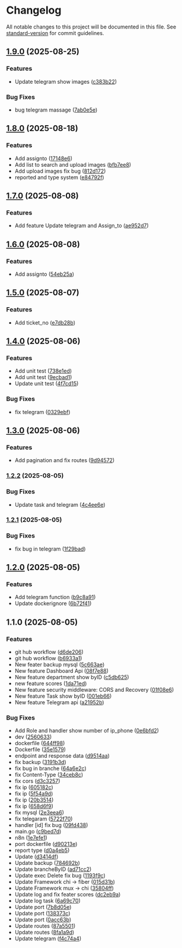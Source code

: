 # Changelog

All notable changes to this project will be documented in this file. See [standard-version](https://github.com/conventional-changelog/standard-version) for commit guidelines.

## [1.9.0](https://github.com/PanithanPK/reports-api/compare/v1.8.0...v1.9.0) (2025-08-25)


### Features

* Update telegram show images ([c383b22](https://github.com/PanithanPK/reports-api/commit/c383b22a6dba01a426067c9fa628a6a425cf851c))


### Bug Fixes

* bug telegram massage ([7ab0e5e](https://github.com/PanithanPK/reports-api/commit/7ab0e5edbcf39e524adb4a2fdc66ae80d9bfa9c9))

## [1.8.0](https://github.com/PanithanPK/reports-api/compare/v1.7.0...v1.8.0) (2025-08-18)


### Features

* Add assignto ([17148e6](https://github.com/PanithanPK/reports-api/commit/17148e6de0a1b9090ca7b6d0c0ef2510bd42c208))
* Add list to search and upload images ([bfb7ee8](https://github.com/PanithanPK/reports-api/commit/bfb7ee823e902681389565aff8ffd8e3e324813a))
* Add upload images fix bug ([812d172](https://github.com/PanithanPK/reports-api/commit/812d17273c0b2082241d6a479288cc7d71f11644))
* reported and type system ([e84792f](https://github.com/PanithanPK/reports-api/commit/e84792f4affce71010dda5e3512b875adc1af3e9))

## [1.7.0](https://github.com/PanithanPK/reports-api/compare/v1.6.0...v1.7.0) (2025-08-08)


### Features

* Add feature Update telegram and Assign_to ([ae952d7](https://github.com/PanithanPK/reports-api/commit/ae952d73f66ef67f58fc3e3a349bd366beae6759))

## [1.6.0](https://github.com/PanithanPK/reports-api/compare/v1.5.0...v1.6.0) (2025-08-08)


### Features

* Add assignto ([54eb25a](https://github.com/PanithanPK/reports-api/commit/54eb25a8392cf65ea4b225c1b4ae80651f8a1e7b))

## [1.5.0](https://github.com/PanithanPK/reports-api/compare/v1.4.0...v1.5.0) (2025-08-07)


### Features

* Add ticket_no ([e7db28b](https://github.com/PanithanPK/reports-api/commit/e7db28bc3366dc533634501d3bf3b815ea3852e8))

## [1.4.0](https://github.com/PanithanPK/reports-api/compare/v1.3.0...v1.4.0) (2025-08-06)


### Features

* Add unit test ([738e1ed](https://github.com/PanithanPK/reports-api/commit/738e1edbeacaf7d14a2307e01178864ddbfeeb83))
* Add unit test ([9ecbad1](https://github.com/PanithanPK/reports-api/commit/9ecbad169254ac08942839f66c5988768834360a))
* Update unit test ([4f7cd15](https://github.com/PanithanPK/reports-api/commit/4f7cd15f616c51ee3d3773aed1a314ed9013c9fd))


### Bug Fixes

* fix telegram ([0329ebf](https://github.com/PanithanPK/reports-api/commit/0329ebfc90a009b7fd07b9973a655ec70eccaa6d))

## [1.3.0](https://github.com/PanithanPK/reports-api/compare/v1.2.2...v1.3.0) (2025-08-06)


### Features

* Add pagination and fix routes ([9d94572](https://github.com/PanithanPK/reports-api/commit/9d9457229eaca236ae8babdefcbf6b172aa843e8))

### [1.2.2](https://github.com/PanithanPK/reports-api/compare/v1.2.1...v1.2.2) (2025-08-05)


### Bug Fixes

* Update task and telegram ([4c4ee6e](https://github.com/PanithanPK/reports-api/commit/4c4ee6e411d764fa252837db0e22025e092eb574))

### [1.2.1](https://github.com/PanithanPK/reports-api/compare/v1.2.0...v1.2.1) (2025-08-05)


### Bug Fixes

* fix bug in telegram ([1f29bad](https://github.com/PanithanPK/reports-api/commit/1f29bade321016fa002d1cfa04c38c24723a63d6))

## [1.2.0](https://github.com/PanithanPK/reports-api/compare/v1.1.0...v1.2.0) (2025-08-05)


### Features

* Add telegram function ([b9c8a91](https://github.com/PanithanPK/reports-api/commit/b9c8a91a26fb738667c3a6cd0da0343f3fea8a26))
* Update dockerignore ([6b72f41](https://github.com/PanithanPK/reports-api/commit/6b72f413edeb5c0d9837ef5f880c68a4072ec9c2))

## 1.1.0 (2025-08-05)


### Features

* git hub workflow ([d6de206](https://github.com/PanithanPK/reports-api/commit/d6de206eef5b91c1fe61771897dd83cf0ff5a795))
* git hub workflow ([b6933a1](https://github.com/PanithanPK/reports-api/commit/b6933a1cbc8159fee0e8552cd53a248d8a62b2d0))
* New feater backup mysql ([5c663ae](https://github.com/PanithanPK/reports-api/commit/5c663aeac2c31cc3d459ce2d20c8b2a66f9268c1))
* New feature Dashboard Api ([08f7e88](https://github.com/PanithanPK/reports-api/commit/08f7e885ebedfc02a9487f4c8f729ac29f1ab35b))
* New feature department show byID ([c5db625](https://github.com/PanithanPK/reports-api/commit/c5db6253e6fdfc66f5dca5607e201f82ed5d9151))
* new feature scores ([1da71ed](https://github.com/PanithanPK/reports-api/commit/1da71ede3f7b74927069d01019ed705f9274847e))
* New feature security middleware: CORS and Recovery ([01f08e6](https://github.com/PanithanPK/reports-api/commit/01f08e62ea04c5be7f201a9ea462e2a672e7d017))
* New feature Task show byID ([001eb66](https://github.com/PanithanPK/reports-api/commit/001eb66671606f49d6c750d806890956c987e7e0))
* New feature Telegram api ([a21952b](https://github.com/PanithanPK/reports-api/commit/a21952b6fdd61f04dd4db9288dcbdbe0bd590e5d))


### Bug Fixes

* Add Role and handler show number of ip_phone ([0e6bfd2](https://github.com/PanithanPK/reports-api/commit/0e6bfd286a2355a6f6909469876bd258d6af3a62))
* dev ([2560633](https://github.com/PanithanPK/reports-api/commit/2560633909c9b63a6d3af7e7fa59a50132f3b0ba))
* dockerfile ([644ff98](https://github.com/PanithanPK/reports-api/commit/644ff981b007c3a55e3472de90f4067bdd0cfd03))
* Dockerfile ([35e1579](https://github.com/PanithanPK/reports-api/commit/35e15797bf1ca7ddc629c236f686b7e2d74262c6))
* endpoint and response data ([d9514aa](https://github.com/PanithanPK/reports-api/commit/d9514aa877eb19485c63309c8e129cb6a026da1f))
* fix backup ([3191b3d](https://github.com/PanithanPK/reports-api/commit/3191b3d81c93d2af5873a6123d1b2c645fdf54de))
* fix bug in branche ([64a6e2c](https://github.com/PanithanPK/reports-api/commit/64a6e2cd615cf6b12dbd849bc1eedd7f27494dec))
* fix Content-Type ([34ceb8c](https://github.com/PanithanPK/reports-api/commit/34ceb8ce857c2fc758aa1091c93b0233e73cdaa4))
* fix cors ([d3c3257](https://github.com/PanithanPK/reports-api/commit/d3c3257e9f8b18d1b9c3cf076702218d5337a929))
* fix ip ([605182c](https://github.com/PanithanPK/reports-api/commit/605182caee5a25e3a367816c1eb243b0fbdfa54d))
* fix ip ([5f54a9d](https://github.com/PanithanPK/reports-api/commit/5f54a9d4c250d2d2c65b02858a6db27993f816a7))
* fix ip ([20b3514](https://github.com/PanithanPK/reports-api/commit/20b3514542c1ccf61d1b773261b92d0e54406914))
* fix ip ([658d6f9](https://github.com/PanithanPK/reports-api/commit/658d6f97be7f272c126092b208dd0f64aad98703))
* fix mysql ([2e3eea6](https://github.com/PanithanPK/reports-api/commit/2e3eea6625fa4f44522544cd9d4a16d2eac37839))
* fix telegaram ([5722f70](https://github.com/PanithanPK/reports-api/commit/5722f708a68cfeb2a3997c674d544ed51e433726))
* handler [id] fix bug ([09fd438](https://github.com/PanithanPK/reports-api/commit/09fd438dbe1fe351851e280f840a3d61d0bf2514))
* main.go ([c9bed7d](https://github.com/PanithanPK/reports-api/commit/c9bed7db77c9e993ca11ebfcd79d2e87f64c6428))
* n8n ([1e7efe1](https://github.com/PanithanPK/reports-api/commit/1e7efe1b9ff63468cc85f73e64b3aa6b88e80856))
* port dockerfile ([d90213e](https://github.com/PanithanPK/reports-api/commit/d90213e19ac4b0356086229f3b96f5547a8fb633))
* report type ([d0a4eb5](https://github.com/PanithanPK/reports-api/commit/d0a4eb5da40b6c81e119d29e74e535d5b671d6f8))
* Update ([d3414df](https://github.com/PanithanPK/reports-api/commit/d3414dfa0645179d4ad1e7577b6394013f04adea))
* Update backup ([784692b](https://github.com/PanithanPK/reports-api/commit/784692b6e06b329375b517fa3b96047878799fca))
* Update brancheByID ([ad71cc2](https://github.com/PanithanPK/reports-api/commit/ad71cc24957d8f95bfd923402553437a1f0b1355))
* Update exec Delete fix bug ([1193f9c](https://github.com/PanithanPK/reports-api/commit/1193f9cc9adae224cd021a720da33ce92faba222))
* Update Framework chi -> fiber ([015d31b](https://github.com/PanithanPK/reports-api/commit/015d31bd2ac04ff5f0f6b1e2dff8dfeae84ae997))
* Update Framework mux -> chi ([35804ff](https://github.com/PanithanPK/reports-api/commit/35804ff22e4a8e61cc370dc001386aeb73c42d18))
* Update log and fix feater scores ([dc2eb9a](https://github.com/PanithanPK/reports-api/commit/dc2eb9a37969b59752c16af6b9108fb78b6b2fa2))
* Update log task ([6a69c70](https://github.com/PanithanPK/reports-api/commit/6a69c709a42396fdd4572993a0b06bf001007ddc))
* Update port ([7b8d05e](https://github.com/PanithanPK/reports-api/commit/7b8d05e918dfbc8aa86fe647142c39f5bc9340df))
* Update port ([138373c](https://github.com/PanithanPK/reports-api/commit/138373cc9fd3792e1b2f7303d940683fe9f1916e))
* Update port ([0acc63b](https://github.com/PanithanPK/reports-api/commit/0acc63b011d5e2118f79729e544c5005f92b994a))
* Update routes ([87a5501](https://github.com/PanithanPK/reports-api/commit/87a5501df88025bc31d799af18b18c5db56a807f))
* Update routes ([8fa1a9d](https://github.com/PanithanPK/reports-api/commit/8fa1a9dd349a81a5532e76234254e5171cb4cd9f))
* Update telegram ([f4c74a4](https://github.com/PanithanPK/reports-api/commit/f4c74a49cff656ae37f238c0cb49d81357ed9c5d))
